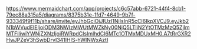 https://www.mermaidchart.com/app/projects/c6c57abb-6721-44f4-8cb1-79ec88a315a5/diagrams/8375b31e-1fd7-4649-9b7f-933349f9f11b/share/invite/eyJhbGciOiJIUzI1NiIsInR5cCI6IkpXVCJ9.eyJkb2N1bWVudElEIjoiODM3NWIzMWUtMWZkNy00NjQ5LTliN2YtOTMzMzQ5ZjlmMTFiIiwiYWNjZXNzIjoiRWRpdCIsImlhdCI6MTc1OTMxMDUxMH0.A7tRrGXR2HwJPZeV3hSwbDrvI341IHIS-hWINWxAztI
